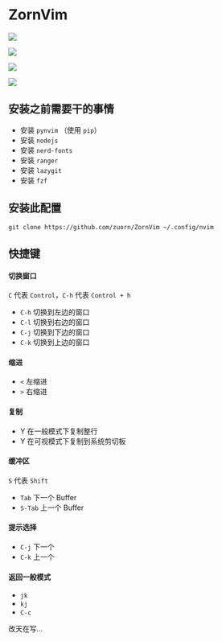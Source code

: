 # ZornVim 


![](https://tva1.sinaimg.cn/large/008eGmZEly1gnd71frmhpj31ag0u0wyd.jpg)

![](https://tva1.sinaimg.cn/large/008eGmZEly1gndix0ki3zj31ag0u07mk.jpg)

![](https://tva1.sinaimg.cn/large/008eGmZEly1gndixbx9dhj31ag0u0dze.jpg)

![](https://tva1.sinaimg.cn/large/008eGmZEly1gndixopk4aj31ag0u04cc.jpg)

## 安装之前需要干的事情

- 安装 `pynvim` （使用 `pip`）
- 安装 `nodejs`
- 安装 `nerd-fonts` 
- 安装 `ranger`
- 安装 `lazygit`
- 安装 `fzf`

## 安装此配置

```
git clone https://github.com/zuorn/ZornVim ~/.config/nvim
```

## 快捷键
#### 切换窗口
`C` 代表 `Control`，`C-h` 代表 `Control + h`
- `C-h` 切换到左边的窗口
- `C-l` 切换到右边的窗口
- `C-j` 切换到下边的窗口
- `C-k` 切换到上边的窗口

#### 缩进

- `<` 左缩进
- `>` 右缩进

#### 复制

- Y 在一般模式下复制整行
- Y 在可视模式下复制到系统剪切板

#### 缓冲区
`S` 代表 `Shift`
- `Tab` 下一个 Buffer
- `S-Tab` 上一个 Buffer

#### 提示选择

- `C-j` 下一个
- `C-k` 上一个

#### 返回一般模式

- `jk`
- `kj`
- `C-c`


改天在写...

